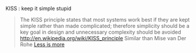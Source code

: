 KISS : keep it simple stupid 
> The KISS principle states that most systems work best if they are kept simple rather than made complicated; therefore simplicity should be a key goal in design and unnecessary complexity should be avoided
http://en.wikipedia.org/wiki/KISS_principle
Similar than Mise van Der Rohe [Less is more](http://en.wikipedia.org/wiki/Ludwig_Mies_van_der_Rohe)
